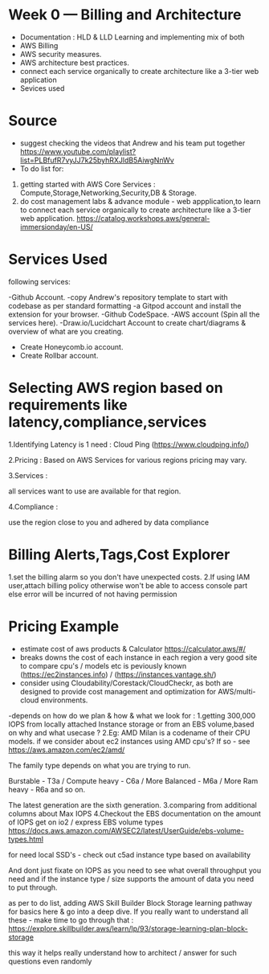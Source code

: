 # Week 0 — Billing and Architecture

- Documentation : HLD & LLD
  Learning and implementing mix of both
- AWS Billing
- AWS security measures.
- AWS architecture best practices.
- connect each service organically to create architecture like a 3-tier web application
- Sevices used

# Source

- suggest checking the videos that Andrew and his team put together
  https://www.youtube.com/playlist?list=PLBfufR7vyJJ7k25byhRXJldB5AiwgNnWv
- To do list for:

1. getting started with AWS Core Services : Compute,Storage,Networking,Security,DB & Storage.
2. do cost management labs & advance module - web appplication,to learn to connect each service organically to create architecture like a 3-tier web application.
   https://catalog.workshops.aws/general-immersionday/en-US/

# Services Used

following services:

-Github Account.
-copy Andrew's repository template to start with codebase as per standard formatting
-a Gitpod account and install the extension for your browser.
-Github CodeSpace.
-AWS account (Spin all the services here).
-Draw.io/Lucidchart Account to create chart/diagrams & overview of what are you creating.

- Create Honeycomb.io account.
- Create Rollbar account.

# Selecting AWS region based on requirements like latency,compliance,services

1.Identifying Latency is 1 need :
Cloud Ping (https://www.cloudping.info/)

2.Pricing :
Based on AWS Services for various regions pricing may vary.

3.Services :

all services want to use are available for that region.

4.Compliance :

use the region close to you and adhered by data compliance

# Billing Alerts,Tags,Cost Explorer

1.set the billing alarm so you don't have unexpected costs.
2.If using IAM user,attach billing policy otherwise won't be able to access console part else error will be incurred of not having permission

# Pricing Example

- estimate cost of aws products & Calculator
  https://calculator.aws/#/
- breaks downs the cost of each instance in each region a very good site to compare cpu's / models etc is peviously known (https://ec2instances.info) /
  (https://instances.vantage.sh/)
- consider using Cloudability/Corestack/CloudCheckr, as both are designed to provide cost management and optimization for AWS/multi-cloud environments.

-depends on how do we plan & how & what we look for :
1.getting 300,000 IOPS from locally attached Instance storage or from
an EBS volume,based on why and what usecase ?
2.Eg: AMD Milan is a codename of their CPU models.
if we consider about ec2 instances using AMD cpu's?
If so - see https://aws.amazon.com/ec2/amd/

The family type depends on what you are trying to run.

Burstable - T3a / Compute heavy - C6a / More Balanced - M6a / More Ram heavy - R6a and so on.

The latest generation are the sixth generation.
3.comparing from additional columns about Max IOPS
4.Checkout the EBS documentation on the amount of IOPS get on io2 / express EBS volume types
https://docs.aws.amazon.com/AWSEC2/latest/UserGuide/ebs-volume-types.html

for need local SSD's - check out c5ad instance type based on availability

And dont just fixate on IOPS as you need to see what overall throughput you need and if the instance type / size supports the amount of data you need to put through.

as per to do list, adding AWS Skill Builder Block Storage learning pathway for basics here & go into a deep dive.
If you really want to understand all these - make time to go through that :
https://explore.skillbuilder.aws/learn/lp/93/storage-learning-plan-block-storage

this way it helps really understand how to architect / answer for such questions even randomly
